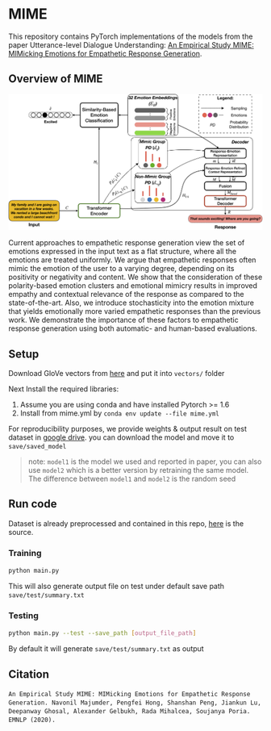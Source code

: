 # MIME
This repository contains PyTorch implementations of the models from the paper Utterance-level Dialogue Understanding: [An Empirical Study MIME: MIMicking Emotions for Empathetic Response Generation](./MIME.pdf).

## Overview of MIME
![Alt text](figs/MIME.png?raw=true "Architecture of MIME")

Current approaches to empathetic response generation view the set of emotions expressed in the input text as a flat structure, where all the emotions are treated uniformly. We argue that empathetic responses often mimic the emotion of the user to a varying degree, depending on its positivity or negativity and content. We show that the consideration of these polarity-based emotion clusters and emotional mimicry results in improved empathy and contextual relevance of the response as compared to the state-of-the-art. Also, we introduce stochasticity into the emotion mixture that yields emotionally more varied empathetic responses than the previous work. We demonstrate the importance of these factors to empathetic response generation using both automatic- and human-based evaluations.

## Setup
Download GloVe vectors from [here](https://www.kaggle.com/thanakomsn/glove6b300dtxt/data) and put it into `vectors/` folder

Next Install the required libraries:
1. Assume you are using conda and have installed Pytorch >= 1.6
2. Install from mime.yml by `conda env update --file mime.yml`

For reproducibility purposes, we provide weights & output result on test dataset in [google drive](https://drive.google.com/drive/folders/1Qab9mH6n6qPrVTP4vtQ0-oGa6GYrD8Lm?usp=sharing). 
you can download the model and move it to `save/saved_model`

 > note: `model1` is the model we used and reported in paper, you can also use `model2` which is a better version by retraining the same model. The difference between `model1` and `model2` is the random seed

## Run code
Dataset is already preprocessed and contained in this repo, [here](https://github.com/HLTCHKUST/MoEL/tree/master/empathetic-dialogue) is the source.

### Training
```sh
python main.py
```
This will also generate output file on test under default save path `save/test/summary.txt`

### Testing
```sh
python main.py --test --save_path [output_file_path]
```
By default it will generate `save/test/summary.txt` as output

## Citation
`An Empirical Study MIME: MIMicking Emotions for Empathetic Response Generation. Navonil Majumder, Pengfei Hong, Shanshan Peng, Jiankun Lu, Deepanway Ghosal, Alexander Gelbukh, Rada Mihalcea, Soujanya Poria. EMNLP (2020).`

